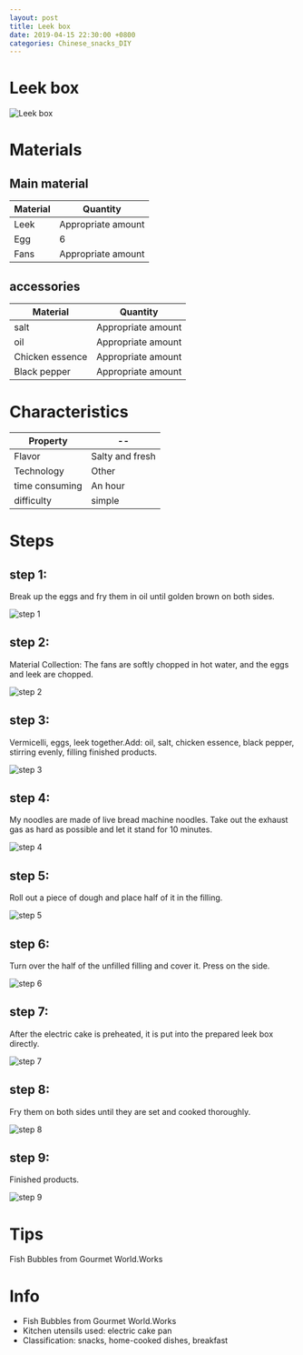 ```yaml
---
layout: post
title: Leek box
date: 2019-04-15 22:30:00 +0800
categories: Chinese_snacks_DIY
---
```


# Leek box

![Leek box]({{site.baseurl}}/img/408597/408597.jpg)

# Materials


## Main material

Material|Quantity
--|--
Leek|Appropriate amount
Egg|6
Fans|Appropriate amount

## accessories

Material|Quantity
--|--
salt|Appropriate amount
oil|Appropriate amount
Chicken essence|Appropriate amount
Black pepper|Appropriate amount

# Characteristics

Property|--
--|--
Flavor|Salty and fresh
Technology|Other
time consuming|An hour
difficulty|simple

# Steps

## step 1:

Break up the eggs and fry them in oil until golden brown on both sides.

![step 1]({{site.baseurl}}/img/408597/1.jpg)

## step 2:

Material Collection: The fans are softly chopped in hot water, and the eggs and leek are chopped.

![step 2]({{site.baseurl}}/img/408597/2.jpg)

## step 3:

Vermicelli, eggs, leek together.Add: oil, salt, chicken essence, black pepper, stirring evenly, filling finished products.

![step 3]({{site.baseurl}}/img/408597/3.jpg)

## step 4:

My noodles are made of live bread machine noodles. Take out the exhaust gas as hard as possible and let it stand for 10 minutes.

![step 4]({{site.baseurl}}/img/408597/4.jpg)

## step 5:

Roll out a piece of dough and place half of it in the filling.

![step 5]({{site.baseurl}}/img/408597/5.jpg)

## step 6:

Turn over the half of the unfilled filling and cover it. Press on the side.

![step 6]({{site.baseurl}}/img/408597/6.jpg)

## step 7:

After the electric cake is preheated, it is put into the prepared leek box directly.

![step 7]({{site.baseurl}}/img/408597/7.jpg)

## step 8:

Fry them on both sides until they are set and cooked thoroughly.

![step 8]({{site.baseurl}}/img/408597/8.jpg)

## step 9:

Finished products.

![step 9]({{site.baseurl}}/img/408597/9.jpg)

# Tips

Fish Bubbles from Gourmet World.Works

# Info

- Fish Bubbles from Gourmet World.Works
- Kitchen utensils used: electric cake pan
- Classification: snacks, home-cooked dishes, breakfast